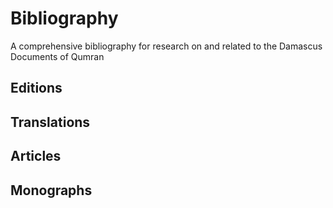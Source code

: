 # Bibliography

A comprehensive bibliography for research on and related to the Damascus Documents of Qumran


## Editions


## Translations


## Articles


## Monographs